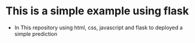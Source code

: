 # This is a simple example using flask
- In This repository using html, css, javascript and flask to deployed a simple prediction
